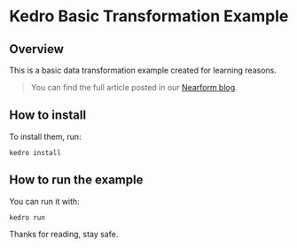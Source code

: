 # Kedro Basic Transformation Example

## Overview

This is a basic data transformation example created for learning reasons. 

> You can find the full article posted in our [Nearform blog](https://www.nearform.com/blog).



## How to install

To install them, run:

```
kedro install
```


## How to run the example

You can run it with:

```
kedro run
```

Thanks for reading, stay safe.

